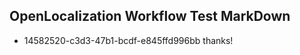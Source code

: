 ## OpenLocalization Workflow Test MarkDown
* 14582520-c3d3-47b1-bcdf-e845ffd996bb thanks!

<!--HONumber=Sep16_HO1-->


